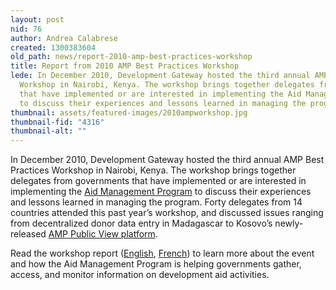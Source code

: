 ```yaml
---
layout: post
nid: 76
author: Andrea Calabrese
created: 1300383604
old_path: news/report-2010-amp-best-practices-workshop
title: Report from 2010 AMP Best Practices Workshop
lede: In December 2010, Development Gateway hosted the third annual AMP Best Practices
  Workshop in Nairobi, Kenya. The workshop brings together delegates from governments
  that have implemented or are interested in implementing the Aid Management Program
  to discuss their experiences and lessons learned in managing the program.
thumbnail: assets/featured-images/2010ampworkshop.jpg
thumbnail-fid: "4316"
thumbnail-alt: ""
---
```


In December 2010, Development Gateway hosted the third annual AMP Best Practices Workshop in Nairobi, Kenya. The workshop brings together delegates from governments that have implemented or are interested in implementing the [Aid Management Program](/programs/aid-management-program/aid-management-platform "Aid Management Program") to discuss their experiences and lessons learned in managing the program. Forty delegates from 14 countries attended this past year’s workshop, and discussed issues ranging from decentralized donor data entry in Madagascar to Kosovo’s newly-released [AMP Public View platform](http://www.amp-mei.net "Kosovo Public AMP").

Read the workshop report ([English](/assets/webfm/pdfs/2010_amp_best_practices_workshop_report_-_final.pdf "2010 AMP Best practices Workshop Report (English)"), [French](/assets/webfm/pdfs/2010_amp_best_practices_workshop_report_-_final_fr.pdf "2010 AMP Best practices Workshop Report (French)")) to learn more about the event and how the Aid Management Program is helping governments gather, access, and monitor information on development aid activities.
